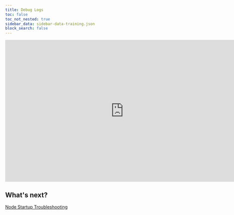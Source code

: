 ```yaml
---
title: Debug Logs
toc: false
toc_not_nested: true
sidebar_data: sidebar-data-training.json
block_search: false
---
```


<iframe src="https://docs.google.com/presentation/d/e/2PACX-1vQvnfT3HPNyou_eGwGfVJlmaMkLg6Um12fOg_2vFaUOfIVkJs7n1GOmh74qglFwBhEe2uA9ZTcCvdTy/embed?start=false&loop=false" frameborder="0" width="756" height="454" allowfullscreen="true" mozallowfullscreen="true" webkitallowfullscreen="true"></iframe>

## What's next?

[Node Startup Troubleshooting](node-startup-troubleshooting.html)
